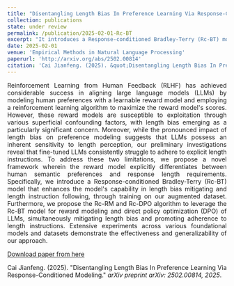 ```yaml
---
title: "Disentangling Length Bias In Preference Learning Via Response-Conditioned Modeling"
collection: publications
state: under review
permalink: /publication/2025-02-01-Rc-BT
excerpt: "It introduces a Response-conditioned Bradley-Terry (Rc-BT) model that enhances the model's capability in length bias mitigating and length instruction following, through training on the augmented dataset. Furthermore, it proposes the Rc-RM and Rc-DPO algorithm to leverage the Rc-BT model for reward modeling and direct policy optimization (DPO) of LLMs."
date: 2025-02-01
venue: 'Empirical Methods in Natural Language Processing'
paperurl: 'http://arxiv.org/abs/2502.00814'
citation: 'Cai Jianfeng. (2025). &quot;Disentangling Length Bias In Preference Learning Via Response-Conditioned Modeling.&quot; <i>arXiv preprint arXiv: 2502.00814, 2025</i>.'
---
```

<p style="text-align:justify; text-justify:inter-ideograph;">Reinforcement Learning from Human Feedback (RLHF) has achieved considerable success in aligning large language models (LLMs) by modeling human preferences with a learnable reward model and employing a reinforcement learning algorithm to maximize the reward model's scores. However, these reward models are susceptible to exploitation through various superficial confounding factors, with length bias emerging as a particularly significant concern. Moreover, while the pronounced impact of length bias on preference modeling suggests that LLMs possess an inherent sensitivity to length perception, our preliminary investigations reveal that fine-tuned LLMs consistently struggle to adhere to explicit length instructions. To address these two limitations, we propose a novel framework wherein the reward model explicitly differentiates between human semantic preferences and response length requirements. Specifically, we introduce a Response-conditioned Bradley-Terry (Rc-BT) model that enhances the model's capability in length bias mitigating and length instruction following, through training on our augmented dataset. Furthermore, we propose the Rc-RM and Rc-DPO algorithm to leverage the Rc-BT model for reward modeling and direct policy optimization (DPO) of LLMs, simultaneously mitigating length bias and promoting adherence to length instructions. Extensive experiments across various foundational models and datasets demonstrate the effectiveness and generalizability of our approach.</p>

[Download paper from here](http://arxiv.org/abs/2502.00814)

<p style="text-align:justify; text-justify:inter-ideograph;">Cai Jianfeng. (2025). &quot;Disentangling Length Bias In Preference Learning Via Response-Conditioned Modeling.&quot; <i>arXiv preprint arXiv: 2502.00814, 2025</i>.</p>